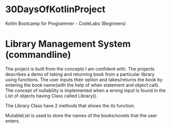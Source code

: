 # 30DaysOfKotlinProject
Kotlin Bootcamp for Programmer - CodeLabs (Beginners)

# Library Management System (commandline)

The project is built from the concepts I am confident with. The projects describes a demo of taking and returning book from a particular library using functions. The user inputs their option and takes/returns the book by entering the book name(with the help of when statement and object call). The concept of nullability is implemented when a wrong input is found in the List of objects having Class called Library(). 

The Library Class have 2 methods that shows the its function.

MutableList is used to store the names of the books/novels that the user enters.

